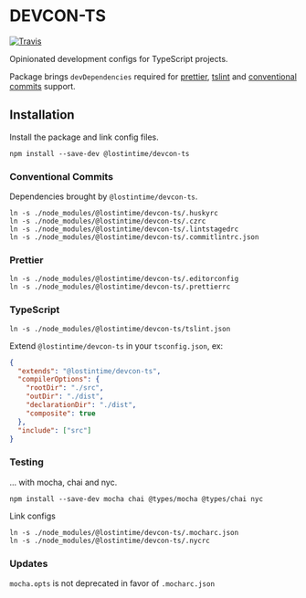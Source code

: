 # DEVCON-TS

[![Travis](https://img.shields.io/travis/lostintime/devcon-ts.svg)](https://travis-ci.org/lostintime/devcon-ts)

Opinionated development configs for TypeScript projects.

Package brings `devDependencies` required for [prettier](https://prettier.io/), [tslint](https://github.com/palantir/tslint#readme) and [conventional commits](https://www.conventionalcommits.org/) support.

## Installation

Install the package and link config files.

```
npm install --save-dev @lostintime/devcon-ts
```

### Conventional Commits

Dependencies brought by `@lostintime/devcon-ts`.

```
ln -s ./node_modules/@lostintime/devcon-ts/.huskyrc
ln -s ./node_modules/@lostintime/devcon-ts/.czrc
ln -s ./node_modules/@lostintime/devcon-ts/.lintstagedrc
ln -s ./node_modules/@lostintime/devcon-ts/.commitlintrc.json
```

### Prettier

```
ln -s ./node_modules/@lostintime/devcon-ts/.editorconfig
ln -s ./node_modules/@lostintime/devcon-ts/.prettierrc
```

### TypeScript

```
ln -s ./node_modules/@lostintime/devcon-ts/tslint.json
```

Extend `@lostintime/devcon-ts` in your `tsconfig.json`, ex:

```json
{
  "extends": "@lostintime/devcon-ts",
  "compilerOptions": {
    "rootDir": "./src",
    "outDir": "./dist",
    "declarationDir": "./dist",
    "composite": true
  },
  "include": ["src"]
}
```

### Testing

... with mocha, chai and nyc.

```
npm install --save-dev mocha chai @types/mocha @types/chai nyc
```

Link configs

```
ln -s ./node_modules/@lostintime/devcon-ts/.mocharc.json
ln -s ./node_modules/@lostintime/devcon-ts/.nycrc
```

### Updates

`mocha.opts` is not deprecated in favor of `.mocharc.json`
